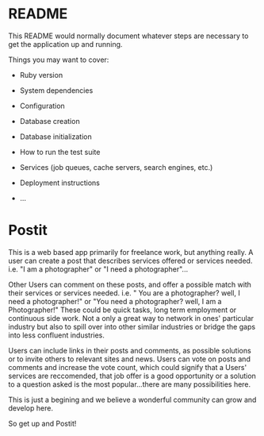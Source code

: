 # README

This README would normally document whatever steps are necessary to get the
application up and running.

Things you may want to cover:

* Ruby version

* System dependencies

* Configuration

* Database creation

* Database initialization

* How to run the test suite

* Services (job queues, cache servers, search engines, etc.)

* Deployment instructions

* ...
# Postit


This is a web based app primarily for freelance work, but anything really.
A user can create a post that describes services offered or services needed. 
i.e. "I am a photographer" or "I need a photographer"...

Other Users can comment on these posts, and offer a possible match with their services or services needed. 
i.e. " You are a photographer? well, I need a photographer!" or "You need a photographer? well, I am a Photographer!"
These could be quick tasks, long term employment or continuous side work. Not a only a great way to network in ones' particular industry but also to spill over into other similar industries or bridge the gaps into less confluent industries.

Users can include links in their posts and comments, as possible solutions or to invite others to relevant sites and news.
Users can vote on posts and comments and increase the vote count, which could signify that a Users' services are reccomended, that job offer is a good opportunity or a solution to a question asked is the most popular...there are many possibilities here.

This is just a begining and we believe a wonderful community can grow and develop here. 

So get up and Postit!
